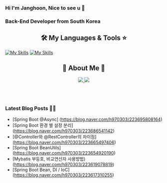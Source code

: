 
### Hi I'm Janghoon, Nice to see u 👋

### Back-End Developer from South Korea

<h2 align="center"> 🛠️ My Languages & Tools ⭐</h2>

<p align="center">
  
  [![My Skills](https://skillicons.dev/icons?i=spring,java,vue,react,js,py&theme=light)](https://skillicons.dev)
  [![My Skills](https://skillicons.dev/icons?i=aws,github,git,mysql,idea,notion,gradle,postman&theme=light)](https://skillicons.dev)
</p>

<h2 align="center"> 🐶 About Me 🐻 </h2>

<p align="center">
  <a href="https://blog.naver.com/h970303">
    <img src="https://img.shields.io/badge/ My blog-03C75A?style=flat-square&logo=Naver&logoColor=white&link=https://blog.naver.com/h970303"/>
  </a>  
  <a href="https://www.notion.so/b2c5191c870646589bed49963bf68f5e">
    <img src="https://img.shields.io/badge/Notion-000000?style=flat-square&logo=Notion&logoColor=white&link=https://www.notion.so/Janghoon-s-page-ee84d4dd9b6343a6a4c585d03a914d56"/>
  </a>
</p>

<br>


<br>

### Latest Blog Posts 🧑‍💻
- [Spring Boot @Async] (https://blog.naver.com/h970303/223695808164)
- [Spring Boot 환경 별 설정 분리] (https://blog.naver.com/h970303/223686541142)
- [@Controller와 @RestController의 차이점] (https://blog.naver.com/h970303/223665497406)
- [Spring Boot BeanUtils] (https://blog.naver.com/h970303/223654920190)
- [Mybatis 부등호, 비교연산자 사용방법) (https://blog.naver.com/h970303/223619078819)
- [Spring Boot Bean, DI / IoC] (https://blog.naver.com/h970303/223617310255)

